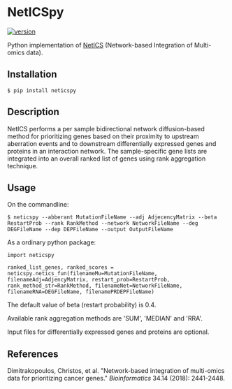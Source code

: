 # NetICSpy
[![version](https://img.shields.io/pypi/v/neticspy.svg)](https://pypi.org/project/neticspy)

Python implementation of [NetICS](https://doi.org/10.1093/bioinformatics/bty148) (Network-based Integration of Multi-omics data).

## Installation
```shell
$ pip install neticspy
```

## Description
NetICS performs a per sample bidirectional network diffusion-based method for prioritizing genes based on their proximity to upstream aberration events and to downstream differentially expressed genes and proteins in an interaction network.
The sample-specific gene lists are integrated into an overall ranked list of genes using rank aggregation technique.

## Usage
On the commandline:
```
$ neticspy --abberant MutationFileName --adj AdjecencyMatrix --beta RestartProb --rank RankMethod --network NetworkFileName --deg DEGFileName --dep DEPFileName --output OutputFileName
```

As a ordinary python package:
```
import neticspy

ranked_list_genes, ranked_scores = neticspy.netics_fun(filenameMu=MutationFileName, filenameAdj=AdjencyMatrix, restart_prob=RestartProb, rank_method_str=RankMethod, filenameNet=NetworkFileName, filenameRNA=DEGFileName, filenamePRDEPFileName)
```

The default value of beta (restart probability) is 0.4.

Available rank aggregation methods are 'SUM', 'MEDIAN' and 'RRA'.

Input files for differentially expressed genes and proteins are optional.

## References
Dimitrakopoulos, Christos, et al. "Network-based integration of multi-omics data for prioritizing cancer genes." *Bioinformatics* 34.14 (2018): 2441-2448.
